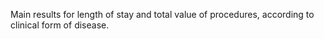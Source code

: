 Main results for length of stay and total value of procedures, according to clinical form of disease.